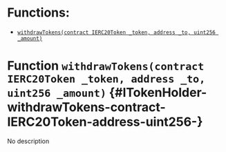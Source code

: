 # Functions:

- [`withdrawTokens(contract IERC20Token _token, address _to, uint256 _amount)`](#ITokenHolder-withdrawTokens-contract-IERC20Token-address-uint256-)

# Function `withdrawTokens(contract IERC20Token _token, address _to, uint256 _amount)` {#ITokenHolder-withdrawTokens-contract-IERC20Token-address-uint256-}

No description
